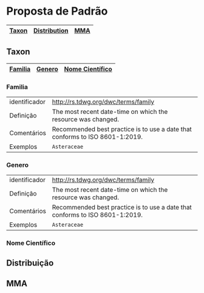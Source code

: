 # Proposta de Padrão


| [Taxon](https://github.com/edalcin/MMA-Ameacadas/blob/main/propostaPadrao.md#taxon) | [Distribution](https://github.com/edalcin/MMA-Ameacadas/blob/main/propostaPadrao.md#distribuição) | [MMA](https://github.com/edalcin/MMA-Ameacadas/blob/main/propostaPadrao.md#mma) |
|---|---|---|


## Taxon

| [Familia](https://github.com/edalcin/MMA-Ameacadas/blob/main/propostaPadrao.md#familia) | [Genero](https://github.com/edalcin/MMA-Ameacadas/blob/main/propostaPadrao.md#genero) | [Nome Científico](https://github.com/edalcin/MMA-Ameacadas/blob/main/propostaPadrao.md#nome-cient%C3%ADfico) |
|---|---|---|


### Familia

<table class="table table-sm table-bordered">
    <tbody>
        <tr><td class="theme-label">identificador</td><td><a href="http://rs.tdwg.org/dwc/terms/family" target="_blank">http://rs.tdwg.org/dwc/terms/family</a></td></tr>
        <tr><td class="theme-label">Definição</td><td>The most recent date-time on which the resource was changed.</td></tr>
        <tr><td class="theme-label">Comentários</td><td>Recommended best practice is to use a date that conforms to ISO 8601-1:2019.</td></tr>
        <tr><td class="theme-label">Exemplos</td><td><code>Asteraceae</td></tr>
    </tbody>
</table>

### Genero

<table class="table table-sm table-bordered">
    <tbody>
        <tr><td class="theme-label">identificador</td><td><a href="http://rs.tdwg.org/dwc/terms/family" target="_blank">http://rs.tdwg.org/dwc/terms/family</a></td></tr>
        <tr><td class="theme-label">Definição</td><td>The most recent date-time on which the resource was changed.</td></tr>
        <tr><td class="theme-label">Comentários</td><td>Recommended best practice is to use a date that conforms to ISO 8601-1:2019.</td></tr>
        <tr><td class="theme-label">Exemplos</td><td><code>Asteraceae</td></tr>
    </tbody>
</table>


### Nome Científico


## Distribuição

## MMA

## 



